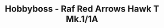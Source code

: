 ---
layout: product
title: "Hobbyboss - Raf Red Arrows Hawk T Mk.1/1A"
price: "4100" 
desc: "N/A"
img_path: "/assets/img/HB81738.webp"
brand: "N/A"
available: false
special_offer: false
new: false
soon: false
cat: "010000"
subcat: "013500"
subsubcat: "0N/A"
sifra: "HB81738"
popular: false
spec: false
---